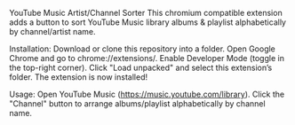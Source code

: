 YouTube Music Artist/Channel Sorter
This chromium compatible extension adds a button to sort YouTube Music library albums & playlist alphabetically by channel/artist name.

Installation:
Download or clone this repository into a folder.
Open Google Chrome and go to chrome://extensions/.
Enable Developer Mode (toggle in the top-right corner).
Click "Load unpacked" and select this extension’s folder.
The extension is now installed!

Usage:
Open YouTube Music (https://music.youtube.com/library).
Click the "Channel" button to arrange albums/playlist alphabetically by channel name.
